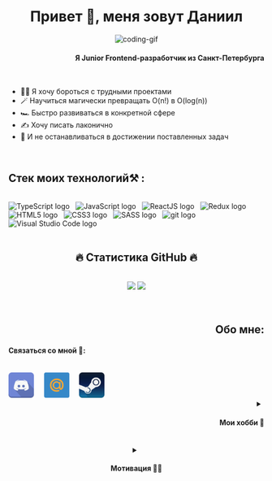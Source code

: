 <h1 align="center">Привет 👋, меня зовут Даниил</h1>
<!-- image -->
<p align="center"><img alt="coding-gif" src="https://i.pinimg.com/originals/77/ca/a3/77caa32884d735d439ade45ba37feaf2.gif" width="700" height="400"/></p>
<h4 align="right">Я Junior Frontend-разработчик из Санкт-Петербурга</h3>

<!-- targets -->
<br>
<div align="left">
<ul>
<li>🧑‍💻 Я хочу бороться с трудными проектами</li>
<li>🪄 Научиться магически превращать O(n!) в O(log(n))</li>
<li>🏎️ Быстро развиваться в конкретной сфере</li>
<li>✍️ Хочу писать лаконично</li>
<li>🎯 И не останавливаться в достижении поставленных задач</li>
</ul>
</div>
<br>

<h2 align="left">Стек моих технологий⚒️ :</h3>
<!-- Stack -->
<br>
<div>
<span><img src="https://img.shields.io/badge/TypeScript-282C34?logo=typescript&logoColor=3178C6" alt="TypeScript logo" title="TypeScript" height="25" /></span>
&nbsp;
<span><img src="https://img.shields.io/badge/JavaScript-282C34?logo=javascript&logoColor=F7DF1E" alt="JavaScript logo" title="JavaScript" height="25" /></span>
&nbsp;
<span><img src="https://img.shields.io/badge/ReactJS-282C34?logo=react&logoColor=61DAFB" alt="ReactJS logo" title="ReactJS" height="25" /></span>
&nbsp;
<span><img src="https://img.shields.io/badge/Redux-282C34?logo=redux&logoColor=764ABC" alt="Redux logo" title="Redux" height="25" /></span>
&nbsp;
<span><img src="https://img.shields.io/badge/HTML5-282C34?logo=html5&logoColor=E34F26" alt="HTML5 logo" title="HTML5" height="25" /></span>
&nbsp;
<span><img src="https://img.shields.io/badge/CSS3-282C34?logo=css3&logoColor=1572B6" alt="CSS3 logo" title="CSS3" height="25" /></span>
&nbsp;
<span><img src="https://img.shields.io/badge/Sass-282C34?logo=sass&logoColor=CC6699" alt="SASS logo" title="SASS" height="25" /></span>
&nbsp;
<span><img src="https://img.shields.io/badge/git-282C34?logo=git&logoColor=F05032" alt="git logo" title="git" height="25" /></span>
&nbsp;
<span><img src="https://img.shields.io/badge/VS%20Code-282C34?logo=visual-studio-code&logoColor=007ACC" alt="Visual Studio Code logo" title="Visual Studio Code" height="25" /></span>
</div>

<br>

<h2 align="center">🔥 Статистика GitHub 🔥</h2>
<!-- Statistics -->
<br>
<div align="center">
  <span>
    <img src="https://github-readme-stats.vercel.app/api/top-langs/?username=accrrsd&layout=compact&theme=midnight-purple" />
  </span>
  <span>
    <img src="https://github-readme-stats.vercel.app/api?username=accrrsd&show_icons=true&theme=midnight-purple&hide=issues&line_height=24"/>
  </span>
</div>

<br>
<br>

<h2 align="right">Обо мне:</h2>
<!-- call links -->
<div align="left">
<h4 align="">Связаться со мной 🤙:</h4>
<br>
<a href="discordapp.com/users/341649531219214338" target="_blank"><img src="./src/logo/discord.svg" alt="discord" width="50"/></a>
&nbsp;
&nbsp;
<a href="mailto:kashel369@bk.ru&subject=Привет с гитхаба!" target="_blank"><img src="./src/logo/mail.svg" alt="mailRu" width="50"></a>
&nbsp;
&nbsp;
<a href="https://steamcommunity.com/id/accrrsd/" target="_blank"><img src="./src/logo/steam.svg" alt="steam" width="50"></a>
<div>

<!-- hobby's -->
<details align="right">
<summary><h4>Мои хобби 🔖<h4></summary>
Я увлекаюсь компьютерным "железом"<br>
Мне интересны новейшие технологии в области информатики.<br>
За едой я смотрю шахматные турниры, сериалы и аниме.<br>
В свободное время я играю в компьютерные игры.<br>
Временами пишу моды для игр.<br>
</details>

<br>

<!-- motivation -->
<details align="center">
<summary><h4>Мотивация 🏋️‍♂️<h4></summary>
Программирование и компьютеры в целом, штука для меня интересная.<br>
Я очень надеюсь застать будущее, в котором IT сфера будет даже больше и доступнее, чем сейчас.<br>
Создание роботов или искусственного интеллекта будет обычным делом для любого программиста<br>
И уже сейчас заметно, что будущее, которое кажется фантастикой не за горами.<br>
Став IT-специалистом я хочу быть частью этого будущего. Ведь все мы, глубоко в душе - мечтатели.<br>
</details>

